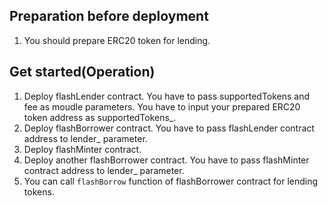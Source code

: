 ## Preparation before deployment
1. You should prepare ERC20 token for lending.

## Get started(Operation)


1. Deploy flashLender contract. You have to pass supportedTokens and fee as moudle parameters. You have to input your prepared ERC20 token address as supportedTokens_.
2. Deploy flashBorrower contract. You have to pass flashLender contract address to lender_ parameter.
3. Deploy flashMinter contract.
4. Deploy another flashBorrower contract. You have to pass flashMinter contract address to lender_ parameter.
5. You can call `flashBorrow` function of flashBorrower contract for lending tokens.




